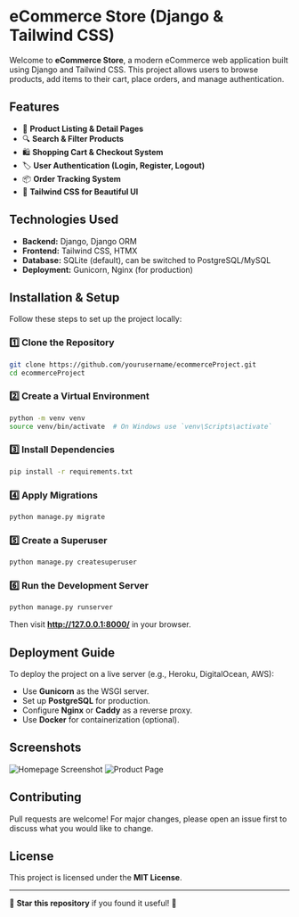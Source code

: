 # eCommerce Store (Django & Tailwind CSS)

Welcome to **eCommerce Store**, a modern eCommerce web application built using Django and Tailwind CSS. This project allows users to browse products, add items to their cart, place orders, and manage authentication.

## Features

- 🛒 **Product Listing & Detail Pages**
- 🔍 **Search & Filter Products**
- 🛍️ **Shopping Cart & Checkout System**
- 🏷️ **User Authentication (Login, Register, Logout)**
- 📦 **Order Tracking System**
- 🎨 **Tailwind CSS for Beautiful UI**

## Technologies Used

- **Backend:** Django, Django ORM
- **Frontend:** Tailwind CSS, HTMX
- **Database:** SQLite (default), can be switched to PostgreSQL/MySQL
- **Deployment:** Gunicorn, Nginx (for production)

## Installation & Setup

Follow these steps to set up the project locally:

### 1️⃣ Clone the Repository
```sh
git clone https://github.com/yourusername/ecommerceProject.git
cd ecommerceProject
```

### 2️⃣ Create a Virtual Environment
```sh
python -m venv venv
source venv/bin/activate  # On Windows use `venv\Scripts\activate`
```

### 3️⃣ Install Dependencies
```sh
pip install -r requirements.txt
```

### 4️⃣ Apply Migrations
```sh
python manage.py migrate
```

### 5️⃣ Create a Superuser
```sh
python manage.py createsuperuser
```

### 6️⃣ Run the Development Server
```sh
python manage.py runserver
```
Then visit **http://127.0.0.1:8000/** in your browser.

## Deployment Guide

To deploy the project on a live server (e.g., Heroku, DigitalOcean, AWS):

- Use **Gunicorn** as the WSGI server.
- Set up **PostgreSQL** for production.
- Configure **Nginx** or **Caddy** as a reverse proxy.
- Use **Docker** for containerization (optional).

## Screenshots

![Homepage Screenshot](https://via.placeholder.com/800x400?text=Homepage)
![Product Page](https://via.placeholder.com/800x400?text=Product+Page)

## Contributing

Pull requests are welcome! For major changes, please open an issue first to discuss what you would like to change.

## License

This project is licensed under the **MIT License**.

---

🌟 **Star this repository** if you found it useful! 🚀

